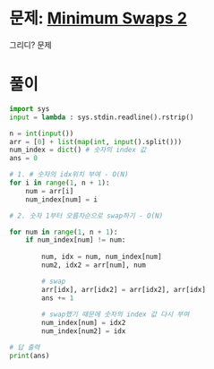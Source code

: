 # 문제: [Minimum Swaps 2](https://www.hackerrank.com/challenges/minimum-swaps-2/problem?isFullScreen=true&h_l=interview&playlist_slugs%5B%5D=interview-preparation-kit&playlist_slugs%5B%5D=arrays)

그리디? 문제
# 풀이
``` python
import sys
input = lambda : sys.stdin.readline().rstrip()

n = int(input())  
arr = [0] + list(map(int, input().split()))
num_index = dict() # 숫자의 index 값
ans = 0

# 1. # 숫자의 idx위치 부여 - O(N)
for i in range(1, n + 1):
    num = arr[i]
    num_index[num] = i 

# 2. 숫자 1부터 오름차순으로 swap하기 - O(N)

for num in range(1, n + 1):
    if num_index[num] != num:
        
        num, idx = num, num_index[num]
        num2, idx2 = arr[num], num

        # swap
        arr[idx], arr[idx2] = arr[idx2], arr[idx]
        ans += 1
        
        # swap했기 때문에 숫자의 index 값 다시 부여
        num_index[num] = idx2
        num_index[num2] = idx

# 답 출력
print(ans)




```
